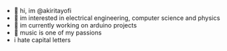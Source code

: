 - 👋 hi, im @akiritayofi
- 👀 im interested in electrical engineering, computer science and physics 
- 🌱 im currently working on arduino projects 
- 🎵 music is one of my passions 
- i hate capital letters 

<!---
akiritayofi/akiritayofi is a ✨ special ✨ repository because its `README.md` (this file) appears on your GitHub profile.
You can click the Preview link to take a look at your changes.
--->
